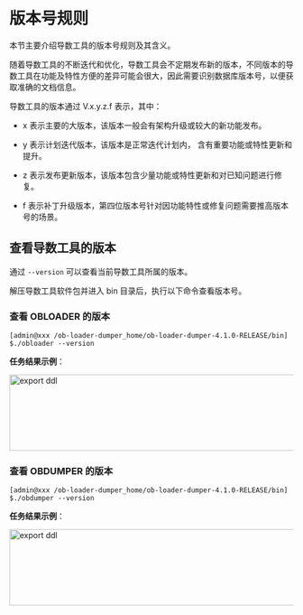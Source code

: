 # 版本号规则

本节主要介绍导数工具的版本号规则及其含义。

随着导数工具的不断迭代和优化，导数工具会不定期发布新的版本，不同版本的导数工具在功能及特性方便的差异可能会很大，因此需要识别数据库版本号，以便获取准确的文档信息。

导数工具的版本通过 V.x.y.z.f 表示，其中：

* x 表示主要的大版本，该版本一般会有架构升级或较大的新功能发布。

* y 表示计划迭代版本，该版本是正常迭代计划内， 含有重要功能或特性更新和提升。

* z 表示发布更新版本，该版本包含少量功能或特性更新和对已知问题进行修复。

* f 表示补丁升级版本，第四位版本号针对因功能特性或修复问题需要推高版本号的场景。

## 查看导数工具的版本

通过 `--version` 可以查看当前导数工具所属的版本。


解压导数工具软件包并进入 bin 目录后，执行以下命令查看版本号。

### 查看 OBLOADER 的版本

```shell
[admin@xxx /ob-loader-dumper_home/ob-loader-dumper-4.1.0-RELEASE/bin]
$./obloader --version
```

**任务结果示例**：

   <img src="https://obbusiness-private.oss-cn-shanghai.aliyuncs.com/doc/img/obloaderobdumper/400/obloader%20version.png" width = "560" height = "135" alt="export ddl" />

### 查看 OBDUMPER 的版本

```shell
[admin@xxx /ob-loader-dumper_home/ob-loader-dumper-4.1.0-RELEASE/bin]
$./obdumper --version
```

**任务结果示例**：

   <img src="https://obbusiness-private.oss-cn-shanghai.aliyuncs.com/doc/img/obloaderobdumper/400/obdumper%20version.png" width = "560" height = "135" alt="export ddl" />